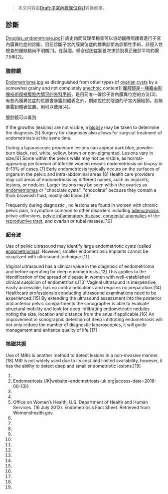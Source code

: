 > 本文内容由[Draft:子宮內膜異位症/1](https://zh.wikipedia.org/wiki/Draft:子宮內膜異位症/1)转换而来。


## 診斷

[Douglas_endometriose.jpg](https://zh.wikipedia.org/wiki/File:Douglas_endometriose.jpg "fig:Douglas_endometriose.jpg")\]\] 病史詢問及理學檢查可以協助醫療照護者進行子宮內膜異位症的診斷。目前診斷子宮內膜異位症的標準診斷為診斷性手術，非侵入性檢查的優缺點尚不明朗\[1\]。在英國，婦女從因症狀首次求診到真正確診平均約需7.5年\[2\]。

### 腹腔鏡

[Endometrioma.jpg](https://zh.wikipedia.org/wiki/File:Endometrioma.jpg "fig:Endometrioma.jpg") as distinguished from other types of [ovarian cysts](../Page/卵巢囊腫.md "wikilink") by a somewhat grainy and not completely [anechoic](https://zh.wikipedia.org/wiki/消音室 "wikilink") content\]\] [腹腔鏡是一種藉由影像技術探視腹腔內情況的外科手術](https://zh.wikipedia.org/wiki/腹腔鏡 "wikilink")，是目前唯一確診子宮內膜異位症的方法\[3\]。有些內膜異位症的位置會暴露到體表之外，例如說位於陰道的子宮內膜結節。若無暴露到體表位置，則可以使用\[4\]。

腹腔鏡可以看到

If the growths (lesions) are not visible, a [biopsy](../Page/活體組織切片.md "wikilink") may be taken to determine the diagnosis.\[5\] Surgery for diagnoses also allows for surgical treatment of endometriosis at the same time.

During a laparoscopic procedure lesions can appear dark blue, powder-burn black, red, white, yellow, brown or non-pigmented. Lesions vary in size.\[6\] Some within the pelvis walls may not be visible, as normal-appearing peritoneum of infertile women reveals endometriosis on biopsy in 6–13% of cases.\[7\] Early endometriosis typically occurs on the surfaces of organs in the pelvic and intra-abdominal areas.\[8\] Health care providers may call areas of endometriosis by different names, such as implants, lesions, or nodules. Larger lesions may be seen within the ovaries as [endometriomas](../Page/子宮內膜異位瘤.md "wikilink") or "chocolate cysts", "chocolate" because they contain a thick brownish fluid, mostly old blood.\[9\]

Frequently during diagnostic , no lesions are found in women with chronic pelvic pain, a symptom common to other disorders including [adenomyosis](../Page/子宫腺肌病.md "wikilink"), pelvic adhesions, [pelvic inflammatory disease](../Page/骨盆腔發炎.md "wikilink"), [congenital anomalies](../Page/先天性障碍.md "wikilink") of the [reproductive tract](../Page/生殖系统.md "wikilink"), and ovarian or tubal masses.\[10\]

### 超音波

Use of pelvic ultrasound may identify large endometriotic cysts (called [endometriomas](../Page/子宮內膜異位瘤.md "wikilink")). However, smaller endometriosis implants cannot be visualized with ultrasound technique.\[11\]

Vaginal ultrasound has a clinical value in the diagnosis of endometrioma and before operating for deep endometriosis.\[12\] This applies to the identification of the spread of disease in women with well-established clinical suspicion of endometriosis.\[13\] Vaginal ultrasound is inexpensive, easily accessible, has no contraindications and requires no preparation.\[14\] Healthcare professionals conducting ultrasound examinations need to be experienced.\[15\] By extending the ultrasound assessment into the posterior and anterior pelvic compartments the sonographer is able to evaluate structural mobility and look for deep infiltrating endometriotic nodules noting the size, location and distance from the anus if applicable.\[16\] An improvement in sonographic detection of deep infiltrating endometriosis will not only reduce the number of diagnostic laparoscopies, it will guide management and enhance quality of life.\[17\]

### 核磁共振

Use of MRIs is another method to detect lesions in a non-invasive manner.\[18\] MRI is not widely used due to its cost and limited availability, however, it has the ability to detect deep and small endometriotic lesions.\[19\]

1.
2.   Endometriosis UK|website=endometriosis-uk.org|access-date=2018-06-13}}
3.
4.
5.  Office on Women’s Health, U.S. Department of Health and Human Services. (16 July 2012). Endometriosis Fact Sheet. Retrieved from Womenshealth.gov
6.
7.
8.
9.
10.
11.
12.
13.
14.
15.
16.
17.
18.
19.